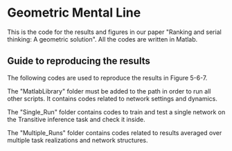 # Geometric Mental Line
This is the code for the results and figures in our paper "Ranking and serial thinking: A geometric solution".
All the codes are written in Matlab.

## Guide to reproducing the results
The following codes are used to reproduce the results in Figure 5-6-7.

The "MatlabLibrary" folder must be added to the path in order to run all other scripts. It contains codes related to network settings and dynamics.

The "Single_Run" folder contains codes to train and test a single network on the Transitive inference task and check it inside.

The "Multiple_Runs" folder contains codes related to results averaged over multiple task realizations and network structures.
